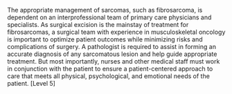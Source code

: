 The appropriate management of sarcomas, such as fibrosarcoma, is dependent on an interprofessional team of primary care physicians and specialists. As surgical excision is the mainstay of treatment for fibrosarcomas, a surgical team with experience in musculoskeletal oncology is important to optimize patient outcomes while minimizing risks and complications of surgery. A pathologist is required to assist in forming an accurate diagnosis of any sarcomatous lesion and help guide appropriate treatment. But most importantly, nurses and other medical staff must work in conjunction with the patient to ensure a patient-centered approach to care that meets all physical, psychological, and emotional needs of the patient. [Level 5]
